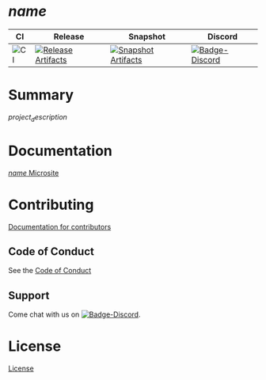 # $name$

| CI | Release | Snapshot | Discord |
| --- | --- | --- | --- |
| ![CI][Badge-CI] | [![Release Artifacts][Badge-SonatypeReleases]][Link-SonatypeReleases] | [![Snapshot Artifacts][Badge-SonatypeSnapshots]][Link-SonatypeSnapshots] | [![Badge-Discord]][Link-Discord] |

# Summary

$project_description$

# Documentation

[$name$ Microsite](https://zio.github.io/$name$/)

# Contributing

[Documentation for contributors](https://zio.github.io/$name$/docs/about/about_contributing)

## Code of Conduct

See the [Code of Conduct](https://zio.github.io/$name$/docs/about/about_coc)

## Support

Come chat with us on [![Badge-Discord]][Link-Discord].

# License

[License](LICENSE)

[Badge-SonatypeReleases]: https://img.shields.io/nexus/r/https/oss.sonatype.org/dev.zio/$name$_$scala_version$.svg "Sonatype Releases"
[Badge-SonatypeSnapshots]: https://img.shields.io/nexus/s/https/oss.sonatype.org/dev.zio/$name$_$scala_version$.svg "Sonatype Snapshots"
[Badge-Discord]: https://img.shields.io/discord/2ccFBr4?logo=discord "chat on discord"
[Link-SonatypeReleases]: https://oss.sonatype.org/content/repositories/releases/dev/zio/$name$_$scala_version$/ "Sonatype Releases"
[Link-SonatypeSnapshots]: https://oss.sonatype.org/content/repositories/snapshots/dev/zio/$name$_$scala_version$/ "Sonatype Snapshots"
[Link-Discord]: https://discord.com/invite/2ccFBr4 "Discord"
[Badge-CI]: https://github.com/zio/$name$/workflows/CI/badge.svg


